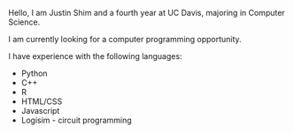 Hello, I am Justin Shim and a fourth year at UC Davis, majoring in Computer Science.

I am currently looking for a computer programming opportunity.

I have experience with the following languages:
- Python
- C++
- R
- HTML/CSS
- Javascript
- Logisim - circuit programming
